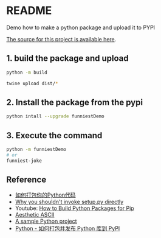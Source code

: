 # README

Demo how to make a python package and upload it to PYPI

[The source for this project is available here][src].

## 1. build the package and upload

```bash
python -m build

twine upload dist/*
```

## 2. Install the package from the pypi

```bash
python intall --upgrade funniestDemo
```

## 3. Execute the command

```bash
python -m funniestDemo
# or
funniest-joke
```

## Reference

- [如何打包你的Python代码](https://python-packaging-zh.readthedocs.io/zh_CN/latest/index.html)
- [Why you shouldn't invoke setup.py directly](https://blog.ganssle.io/articles/2021/10/setup-py-deprecated.html)
- Youtube: [How to Build Python Packages for Pip](https://www.youtube.com/watch?v=JkeNVaiUq_c)
- [Aesthetic ASCII](https://github.com/jamescalam/aesthetic_ascii)
- [A sample Python project](https://github.com/pypa/sampleproject)
- [Python - 如何打包并发布 Python 库到 PyPI](https://www.jianshu.com/p/9fb0d69134d2)

[src]: https://github.com/Junch/funniestDemo